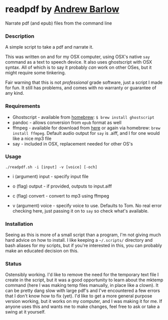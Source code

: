 # readpdf by [Andrew Barlow](https://github.com/dandrewbarlow)
Narrate pdf (and epub) files from the command line

### Description
A simple script to take a pdf and narrate it. 

This was written on and for my OSX computer, using OSX's native `say` command as a text to speech device. It also uses ghostscript with OSX syntax. All of which is to say it probably *can* work on other OSes, but it might require some tinkering.

Fair warning that this is not *professional* grade software, just a script I made for fun. It still has problems, and comes with no warranty or guarantee of any kind.
### Requirements
* Ghostscript - available from [homebrew](https://brew.sh/): `$ brew install ghostscript`
* pandoc - allows conversion from `epub` format as well
* ffmpeg - available for download from [here](http://ffmpeg.org/download.html) or again via homebrew: `brew install ffmpeg`. Default audio output for `say` is .aiff, and I for one would like a nice mp3 file
* say - included in OSX, replacement needed for other OS's

### Usage
`./readpdf.sh -i [input] -v [voice] [-och]`

- i (argument) input - specify input file

- o (flag) output - if provided, outputs to input.aiff

- c (flag) convert - convert to mp3 using ffmpeg

- v (argument) voice - specify voice to use. Defaults to Tom. No real error checking here, just passing it on to `say` so check what's available.

### Installation
Seeing as this is more of a small script than a program, I'm not giving much hard advice on how to install. I like keeping a `~/.scripts/` directory and bash aliases for my scripts, but if you're interested in this, you can probably make an educated decision on this.

### Status
Ostensibly working. I'd like to remove the need for the temporary text file I create in the script, but it was a good opportunity to learn about the mktemp command (here I was making temp files manually, in place like a clown). It can be pretty dang slow with large pdf's and I've encountered a few errors that I don't know how to fix (yet). I'd like to get a more general purpose version working, but it works on my computer, and I was making it for me. If anyone uses this and wants me to make changes, feel free to ask or take a swing at it yourself.
